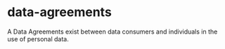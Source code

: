 # data-agreements
A Data Agreements exist between data consumers and individuals in the use of personal data.
